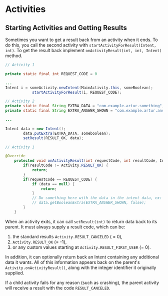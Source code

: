 # Activities

## Starting Activities and Getting Results

Sometimes you want to get a result back from an activity when it ends. To do this, you call the second activity with `startActivityForResult(Intent, int)`. To get the result back implement `onActivityResult(int, int, Intent)` method.

```Java
// Activity 1

private static final int REQUEST_CODE = 0

...
Intent i = someActivity.newIntent(MainActivity.this, someBoolean);
            startActivityForResult(i, REQUEST_CODE);

```

```Java
// Activity 2
private static final String EXTRA_DATA = "com.example.artur.something";
private static final String EXTRA_ANSWER_SHOWN = "com.example.artur.answer_shown";

...

Intent data = new Intent();
        data.putExtra(EXTRA_DATA, someboolean);
        setResult(RESULT_OK, data);
```

```Java
// Activity 1

@Override
    protected void onActivityResult(int requestCode, int resultCode, Intent data) {
        if(resultCode != Activity.RESULT_OK) {
            return;
        }
        if(requestCode == REQUEST_CODE) {
            if (data == null) {
                return;
            }
            // Do something here with the data in the intent data, ex:
            // data.getBooleanExtra(EXTRA_ANSWER_SHOWN, false);
        }
    }
```

When an activity exits, it can call `setResult(int)` to return data back to its parent. It must always supply a result code, which can be:

1. the standard results `Activity.RESULT_CANCELED` ( = 0), 
1. `Activity.RESULT_OK` (= -1), 
1. or any custom values starting at `Activity.RESULT_FIRST_USER` (= 0). 

In addition, it can optionally return back an Intent containing any additional data it wants. All of this information appears back on the parent's `Activity.onActivityResult()`, along with the integer identifier it originally supplied.

If a child activity fails for any reason (such as crashing), the parent activity will receive a result with the code `RESULT_CANCELED`.